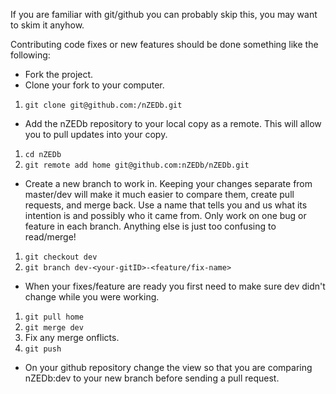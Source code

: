If you are familiar with git/github you can probably skip this, you may want to skim it anyhow.

Contributing code fixes or new features should be done something like the following:

* Fork the project.
* Clone your fork to your computer.
1. `git clone git@github.com:/nZEDb.git`
* Add the nZEDb repository to your local copy as a remote. This will allow you to pull updates into your copy.
1. `cd nZEDb`
1. `git remote add home git@github.com:nZEDb/nZEDb.git`
* Create a new branch to work in. Keeping your changes separate from master/dev will make it much easier to compare them, create pull requests, and merge back. Use a name that tells you and us what its intention is and possibly who it came from. Only work on one bug or feature in each branch. Anything else is just too confusing to read/merge!
1. `git checkout dev`
1. `git branch dev-<your-gitID>-<feature/fix-name>`
* When your fixes/feature are ready you first need to make sure dev didn't change while you were working.
1. `git pull home`
1. `git merge dev`
1. Fix any merge onflicts.
1. `git push`
* On your github repository change the view so that you are comparing nZEDb:dev to your new branch before sending a pull request.